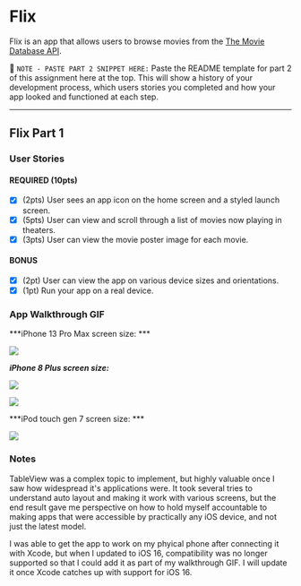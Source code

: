 # Flix

Flix is an app that allows users to browse movies from the [The Movie Database API](http://docs.themoviedb.apiary.io/#).

📝 `NOTE - PASTE PART 2 SNIPPET HERE:` Paste the README template for part 2 of this assignment here at the top. This will show a history of your development process, which users stories you completed and how your app looked and functioned at each step.

---

## Flix Part 1

### User Stories

#### REQUIRED (10pts)
- [x] (2pts) User sees an app icon on the home screen and a styled launch screen.
- [x] (5pts) User can view and scroll through a list of movies now playing in theaters.
- [x] (3pts) User can view the movie poster image for each movie.

#### BONUS
- [x] (2pt) User can view the app on various device sizes and orientations.
- [x] (1pt) Run your app on a real device.

### App Walkthrough GIF
***iPhone 13 Pro Max screen size: ***

![](https://i.imgur.com/cNJYSml.gif)

***iPhone 8 Plus screen size:***

<img src="https://i.imgur.com/x8Dl9oH.gif"/>

![](https://i.imgur.com/x8Dl9oH.gif)

***iPod touch gen 7 screen size: ***

![](https://i.imgur.com/djs5wZf.gif)



### Notes
TableView was a complex topic to implement, but highly valuable once I saw how widespread it's applications were. It took several tries to understand auto layout and making it work with various screens, but the end result gave me perspective on how to hold myself accountable to making apps that were accessible by practically any iOS device, and not just the latest model. 

I was able to get the app to work on my phyical phone after connecting it with Xcode, but when I updated to iOS 16, compatibility was no longer supported so that I could add it as part of my walkthrough GIF. I will update it once Xcode catches up with support for iOS 16. 
